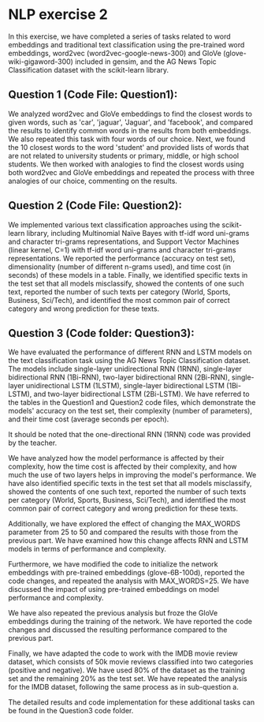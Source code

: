 # NLP exercise 2

In this exercise, we have completed a series of tasks related to word embeddings and traditional text classification using the pre-trained word embeddings, word2vec (word2vec-google-news-300) and GloVe (glove-wiki-gigaword-300) included in gensim, and the AG News Topic Classification dataset with the scikit-learn library.

## Question 1 (Code File: Question1):
We analyzed word2vec and GloVe embeddings to find the closest words to given words, such as 'car', 'jaguar', 'Jaguar', and 'facebook', and compared the results to identify common words in the results from both embeddings. We also repeated this task with four words of our choice. Next, we found the 10 closest words to the word 'student' and provided lists of words that are not related to university students or primary, middle, or high school students. We then worked with analogies to find the closest words using both word2vec and GloVe embeddings and repeated the process with three analogies of our choice, commenting on the results.

## Question 2 (Code File: Question2):
We implemented various text classification approaches using the scikit-learn library, including Multinomial Naïve Bayes with tf-idf word uni-grams and character tri-grams representations, and Support Vector Machines (linear kernel, C=1) with tf-idf word uni-grams and character tri-grams representations. We reported the performance (accuracy on test set), dimensionality (number of different n-grams used), and time cost (in seconds) of these models in a table. Finally, we identified specific texts in the test set that all models misclassify, showed the contents of one such text, reported the number of such texts per category (World, Sports, Business, Sci/Tech), and identified the most common pair of correct category and wrong prediction for these texts.


## Question 3 (Code folder: Question3):
We have evaluated the performance of different RNN and LSTM models on the text classification task using the AG News Topic Classification dataset. The models include single-layer unidirectional RNN (1RNN), single-layer bidirectional RNN (1Bi-RNN), two-layer bidirectional RNN (2Bi-RNN), single-layer unidirectional LSTM (1LSTM), single-layer bidirectional LSTM (1Bi-LSTM), and two-layer bidirectional LSTM (2Bi-LSTM). We have referred to the tables in the Question1 and Question2 code files, which demonstrate the models' accuracy on the test set, their complexity (number of parameters), and their time cost (average seconds per epoch).

It should be noted that the one-directional RNN (1RNN) code was provided by the teacher.

We have analyzed how the model performance is affected by their complexity, how the time cost is affected by their complexity, and how much the use of two layers helps in improving the model's performance. We have also identified specific texts in the test set that all models misclassify, showed the contents of one such text, reported the number of such texts per category (World, Sports, Business, Sci/Tech), and identified the most common pair of correct category and wrong prediction for these texts.

Additionally, we have explored the effect of changing the MAX_WORDS parameter from 25 to 50 and compared the results with those from the previous part. We have examined how this change affects RNN and LSTM models in terms of performance and complexity.

Furthermore, we have modified the code to initialize the network embeddings with pre-trained embeddings (glove-6B-100d), reported the code changes, and repeated the analysis with MAX_WORDS=25. We have discussed the impact of using pre-trained embeddings on model performance and complexity.

We have also repeated the previous analysis but froze the GloVe embeddings during the training of the network. We have reported the code changes and discussed the resulting performance compared to the previous part.

Finally, we have adapted the code to work with the IMDB movie review dataset, which consists of 50k movie reviews classified into two categories (positive and negative). We have used 80% of the dataset as the training set and the remaining 20% as the test set. We have repeated the analysis for the IMDB dataset, following the same process as in sub-question a.

The detailed results and code implementation for these additional tasks can be found in the Question3 code folder.
